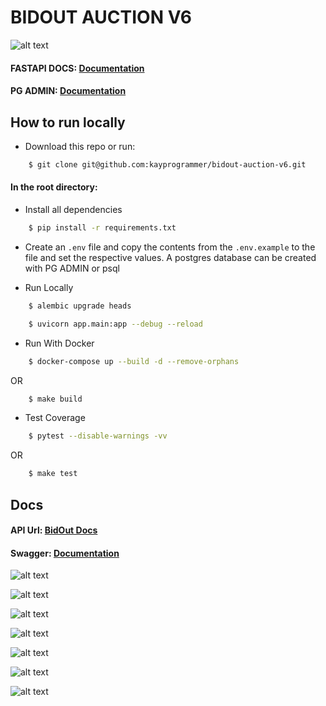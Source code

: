 # BIDOUT AUCTION V6

![alt text](https://github.com/kayprogrammer/bidout-auction-v6/blob/main/display/fastapi.png?raw=true)


#### FASTAPI DOCS: [Documentation](https://fastapi.tiangolo.com/)

#### PG ADMIN: [Documentation](https://pgadmin.org) 


## How to run locally

* Download this repo or run: 
```bash
    $ git clone git@github.com:kayprogrammer/bidout-auction-v6.git
```

#### In the root directory:
- Install all dependencies
```bash
    $ pip install -r requirements.txt
```
- Create an `.env` file and copy the contents from the `.env.example` to the file and set the respective values. A postgres database can be created with PG ADMIN or psql

- Run Locally
```bash
    $ alembic upgrade heads 
```
```bash
    $ uvicorn app.main:app --debug --reload
```

- Run With Docker
```bash
    $ docker-compose up --build -d --remove-orphans
```
OR
```bash
    $ make build
```

- Test Coverage
```bash
    $ pytest --disable-warnings -vv
```
OR
```bash
    $ make test
```

## Docs
#### API Url: [BidOut Docs](http://127.0.0.1:8000/) 
#### Swagger: [Documentation](https://swagger.io/docs/)

![alt text](https://github.com/kayprogrammer/bidout-auction-v6/blob/main/display/display1.png?raw=true)

![alt text](https://github.com/kayprogrammer/bidout-auction-v6/blob/main/display/display2.png?raw=true)

![alt text](https://github.com/kayprogrammer/bidout-auction-v6/blob/main/display/display3.png?raw=true)

![alt text](https://github.com/kayprogrammer/bidout-auction-v6/blob/main/display/display4.png?raw=true)

![alt text](https://github.com/kayprogrammer/bidout-auction-v6/blob/main/display/display5.png?raw=true)

![alt text](https://github.com/kayprogrammer/bidout-auction-v6/blob/main/display/display6.png?raw=true)

![alt text](https://github.com/kayprogrammer/bidout-auction-v6/blob/main/display/display7.png?raw=true)
